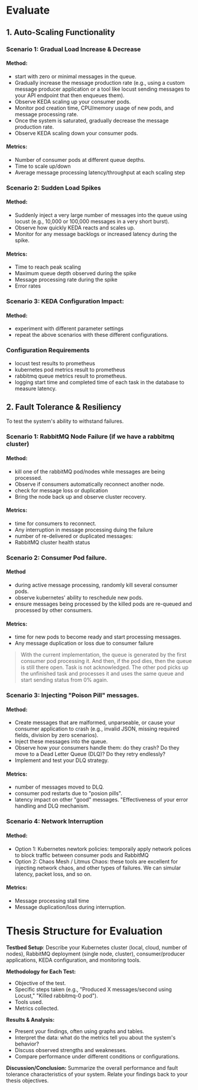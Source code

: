 # Evaluate
## 1. Auto-Scaling Functionality
### Scenario 1: Gradual Load Increase & Decrease
#### Method:
- start with zero or minimal messages in the queue.
- Gradually increase the message production rate (e.g., using a custom message producer application or a tool like locust sending messages to your API endpoint that then enqueues them).
- Observe KEDA scaling up your consumer pods.
- Monitor pod creation time, CPU/memory usage of new pods, and message processing rate.
- Once the system is saturated, gradually decrease the message production rate.
- Observe KEDA scaling down your consumer pods.

#### Metrics:
- Number of consumer pods at different queue depths.
- Time to scale up/down
- Average message processing latency/throughput at each scaling step

### Scenario 2: Sudden Load Spikes
#### Method:
- Suddenly inject a very large number of messages into the queue using locust (e.g., 10,000 or 100,000 messages in a very short burst).
- Observe how quickly KEDA reacts and scales up.
- Monitor for any message backlogs or increased latency during the spike.
#### Metrics:
- Time to reach peak scaling
- Maximum queue depth observed during the spike
- Message processing rate during the spike
- Error rates

### Scenario 3: KEDA Configuration Impact:
#### Method:
- experiment with different parameter settings 
- repeat the above scenarios with these different configurations.


### Configuration Requirements
- locust test results to prometheus
- kubernetes pod metrics result to prometheus
- rabbitmq queue metrics result to prometheus.
- logging start time and completed time of each task in the database to measure latency.

## 2. Fault Tolerance & Resiliency
To test the system's ability to withstand failures.
### Scenario 1: RabbitMQ Node Failure (if we have a rabbitmq cluster)
#### Method:
- kill one of the rabbitMQ pod/nodes while messages are being processed.
- Observe if consumers automatically reconnect another node. 
- check for message loss or duplication
- Bring the node back up and observe cluster recovery.

#### Metrics:
- time for consumers to reconnect.
- Any interruption in message processing duing the failure
- number of re-delivered or duplicated messages:  
- RabbitMQ cluster health status

### Scenario 2: Consumer Pod failure.
#### Method
- during active message processing, randomly kill several consumer pods.
- observe kubernetes' ability to reschedule new pods.
- ensure messages being processed by the killed pods are re-queued and processed by other consumers.
#### Metrics:
- time for new pods to become ready and start processing messages.
- Any message duplication or loss due to consumer failure


> With the current implementation, the queue is generated by the first consumer pod processing it. And then, if the pod dies, then the queue is still there open. Task is not acknowledged. The other pod picks up the unfinished task and processes it and uses the same queue and start sending status from 0% again. 


### Scenario 3: Injecting "Poison Pill" messages.
#### Method: 
- Create messages that are malformed, unparseable, or cause your consumer application to crash (e.g., invalid JSON, missing required fields, division by zero scenarios).
- Inject these messages into the queue.
- Observe how your consumers handle them: do they crash? Do they move to a Dead Letter Queue (DLQ)? Do they retry endlessly?
- Implement and test your DLQ strategy.

#### Metrics:
- number of messages moved to DLQ.
- consumer pod restarts due to "posion pills".
- latency impact on other "good" messages.
"Effectiveness of your error handling and DLQ mechanism.

### Scenario 4: Network Interruption
#### Method:
- Option 1: Kubernetes newtork policies: temporaily apply network polices to block traffic between consumer pods and RabbitMQ
- Option 2: Chaos Mesh / Litmus Chaos: these tools are excellent for injecting network chaos, and other types of failures. We can simular latency, packet loss, and so on.
#### Metrics:
- Message processing stall time
- Message duplication/loss during interruption.


# Thesis Structure for Evaluation

**Testbed Setup**: Describe your Kubernetes cluster (local, cloud, number of nodes), RabbitMQ deployment (single node, cluster), consumer/producer applications, KEDA configuration, and monitoring tools.


**Methodology for Each Test:**
- Objective of the test.
- Specific steps taken (e.g., "Produced X messages/second using Locust," "Killed rabbitmq-0 pod").
- Tools used.
- Metrics collected.

**Results & Analysis:**
- Present your findings, often using graphs and tables.
- Interpret the data: what do the metrics tell you about the system's behavior?
- Discuss observed strengths and weaknesses.
- Compare performance under different conditions or configurations.


**Discussion/Conclusion:** Summarize the overall performance and fault tolerance characteristics of your system. Relate your findings back to your thesis objectives.